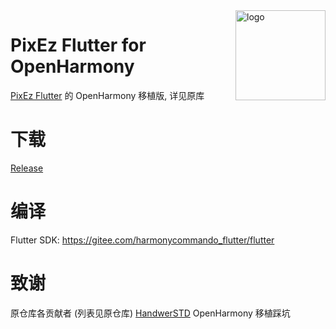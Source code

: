 <img src="./android/app/src/main/res/mipmap-xxhdpi/ic_launcher_round.png" alt="logo" width="144" height="144" align="right" />

# PixEz Flutter for OpenHarmony

[PixEz Flutter](https://github.com/Notsfsssf/pixez-flutter) 的 OpenHarmony 移植版, 详见原库

# 下载

[Release](https://github.com/bgli100/pixez-flutter-ohos/releases)

# 编译

Flutter SDK:
https://gitee.com/harmonycommando_flutter/flutter

# 致谢

原仓库各贡献者 (列表见原仓库)
[HandwerSTD](https://github.com/HandwerSTD) OpenHarmony 移植踩坑
